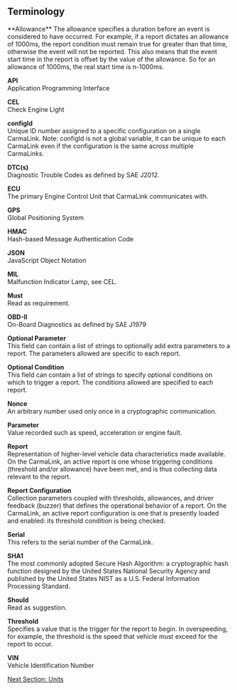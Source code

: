 <h2>Terminology</h2>  
**Allowance**  
The allowance specifies a duration before an event is considered to have occurred.  For example, if a report dictates an allowance of 1000ms, the report condition must remain true for greater than that time, otherwise the event will not be reported.  This also means that the event start time in the report is offset by the value of the allowance.  So for an allowance of 1000ms, the real start time is n-1000ms.  
  
**API**  
Application Programming Interface  
  
**CEL**  
Check Engine Light  
  
**configId**  
Unique ID number assigned to a specific configuration on a single CarmaLink.  Note: configId is not a global variable, it can be unique to each CarmaLink even if the configuration is the same across multiple CarmaLinks.  

**DTC(s)**  
Diagnostic Trouble Codes as defined by SAE J2012.  

**ECU**  
The primary Engine Control Unit that CarmaLink communicates with.  

**GPS**  
Global Positioning System  

**HMAC**  
Hash-based Message Authentication Code  

**JSON**  
JavaScript Object Notation  

**MIL**  
Malfunction Indicator Lamp, see CEL.  

**Must**  
Read as requirement.  

**OBD-II**  
On-Board Diagnostics as defined by SAE J1979  

**Optional Parameter**  
This field can contain a list of strings to optionally add extra parameters to a report. The parameters allowed are specific to each report.  

**Optional Condition**  
This field can contain a list of strings to specify optional conditions on which to trigger a report. The conditions allowed are specified to each report.  

**Nonce**  
An arbitrary number used only once in a cryptographic communication.  

**Parameter**  
Value recorded such as speed, acceleration or engine fault.  

**Report**  
Representation of higher-level vehicle data characteristics made available. On the CarmaLink, an active report is one whose triggering conditions (threshold and/or allowance) have been met, and is thus collecting data relevant to the report.  

**Report Configuration**  
Collection parameters coupled with thresholds, allowances, and driver feedback (buzzer) that defines the operational behavior of a report. On the CarmaLink, an active report configuration is one that is presently loaded and enabled: its threshold condition is being checked.  

**Serial**  
This refers to the serial number of the CarmaLink.  

**SHA1**  
The most commonly adopted Secure Hash Algorithm: a cryptographic hash function designed by the United States National Security Agency and published by the United States NIST as a U.S. Federal Information Processing Standard.  

**Should**  
Read as suggestion.  

**Threshold**  
Specifies a value that is the trigger for the report to begin. In overspeeding, for example, the threshold is the speed that vehicle must exceed for the report to occur.  

**VIN**  
Vehicle Identification Number  
  
<a href="https://github.com/CarmaSys/CarmaLinkAPI/blob/1.5/units.md">Next Section: Units</a>

